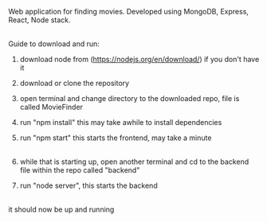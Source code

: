 Web application for finding movies.
Developed using MongoDB, Express, React, Node stack.  <br/><br /> 

Guide to download and run:
1. download node from (https://nodejs.org/en/download/) if you don't have it
2. download or clone the repository
3. open terminal and change directory to the downloaded repo, file is called MovieFinder
4. run "npm install" this may take awhile to install dependencies
5. run "npm start" this starts the frontend, may take a minute  <br/><br /> 

6. while that is starting up, open another terminal and cd to the backend file within the repo called "backend"
7. run "node server", this starts the backend  <br/><br /> 

it should now be up and running





